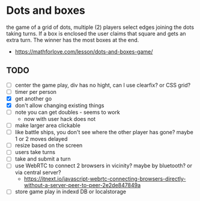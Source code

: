 # Dots and boxes

the game of a grid of dots, multiple (2) players select edges joining the dots
taking turns. If a box is enclosed the user claims that square and gets an extra
turn. The winner has the most boxes at the end.

- https://mathforlove.com/lesson/dots-and-boxes-game/

## TODO

- [ ] center the game play, div has no hight, can I use clearfix? or CSS grid?
- [ ] timer per person
- [x] get another go
- [x] don't allow changing existing things
- [ ] note you can get doubles - seems to work
  - now with user hack does not
- [ ] make larger area clickable
- [ ] like battle ships, you don't see where the other player has gone? maybe 1
  or 2 moves delayed
- [ ] resize based on the screen
- [ ] users take turns
- [ ] take and submit a turn
- [ ] use WebRTC to connect 2 browsers in vicinity? maybe by bluetooth? or via
  central server?
  - https://itnext.io/javascript-webrtc-connecting-browsers-directly-without-a-server-peer-to-peer-2e2de847849a
- [ ] store game play in indexd DB or localstorage
